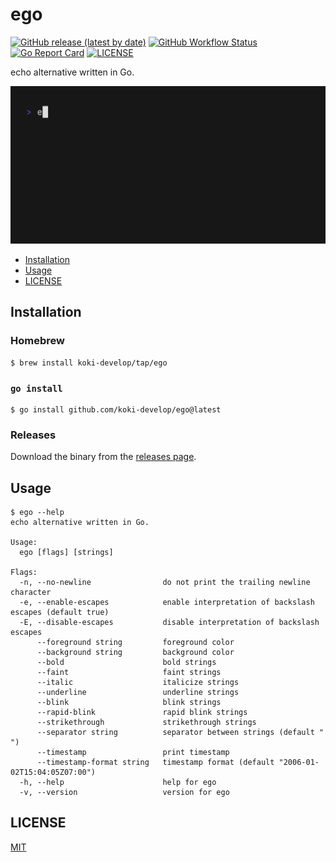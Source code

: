 # ego

[![GitHub release (latest by date)](https://img.shields.io/github/v/release/koki-develop/ego)](https://github.com/koki-develop/ego/releases/latest)
[![GitHub Workflow Status](https://img.shields.io/github/actions/workflow/status/koki-develop/ego/ci.yml?logo=github)](https://github.com/koki-develop/ego/actions/workflows/ci.yml)
[![Go Report Card](https://goreportcard.com/badge/github.com/koki-develop/ego)](https://goreportcard.com/report/github.com/koki-develop/ego)
[![LICENSE](https://img.shields.io/github/license/koki-develop/ego)](./LICENSE)

echo alternative written in Go.

![demo](./docs/demo.gif)

- [Installation](#installation)
- [Usage](#usage)
- [LICENSE](#license)

## Installation

### Homebrew

```console
$ brew install koki-develop/tap/ego
```

### `go install`

```console
$ go install github.com/koki-develop/ego@latest
```

### Releases

Download the binary from the [releases page](https://github.com/koki-develop/ego/releases/latest).

## Usage

```console
$ ego --help
echo alternative written in Go.

Usage:
  ego [flags] [strings]

Flags:
  -n, --no-newline                do not print the trailing newline character
  -e, --enable-escapes            enable interpretation of backslash escapes (default true)
  -E, --disable-escapes           disable interpretation of backslash escapes
      --foreground string         foreground color
      --background string         background color
      --bold                      bold strings
      --faint                     faint strings
      --italic                    italicize strings
      --underline                 underline strings
      --blink                     blink strings
      --rapid-blink               rapid blink strings
      --strikethrough             strikethrough strings
      --separator string          separator between strings (default " ")
      --timestamp                 print timestamp
      --timestamp-format string   timestamp format (default "2006-01-02T15:04:05Z07:00")
  -h, --help                      help for ego
  -v, --version                   version for ego
```

## LICENSE

[MIT](./LICENSE)
